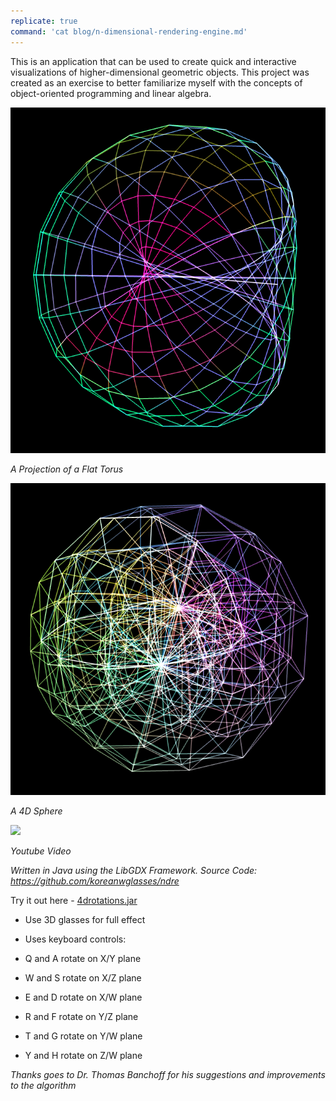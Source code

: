 ```yaml
---
replicate: true
command: 'cat blog/n-dimensional-rendering-engine.md'
---
```


This is an application that can be used to create quick and interactive visualizations of higher-dimensional geometric objects. This project was created as an exercise to better familiarize myself with the concepts of object-oriented programming and linear algebra. 

![Flat Torus](/resources/assets/ndre/flat-torus.PNG) 

_A Projection of a Flat Torus_ 

![4D Sphere](/resources/assets/ndre/glome.PNG) 

_A 4D Sphere_ 

[![](http://img.youtube.com/vi/5adLJ2YaxX8/0.jpg)](http://www.youtube.com/watch?v=5adLJ2YaxX8 "")

_Youtube Video_

*Written in Java using the LibGDX Framework. Source Code: https://github.com/koreanwglasses/ndre*  

Try it out here - [4drotations.jar](/resources/assets/ndre/4drotations.jar)

*   Use 3D glasses for full effect
*   Uses keyboard controls:

*   Q and A rotate on X/Y plane
*   W and S rotate on X/Z plane
*   E and D rotate on X/W plane
*   R and F rotate on Y/Z plane
*   T and G rotate on Y/W plane
*   Y and H rotate on Z/W plane

*Thanks goes to Dr. Thomas Banchoff for his suggestions and improvements to the algorithm*